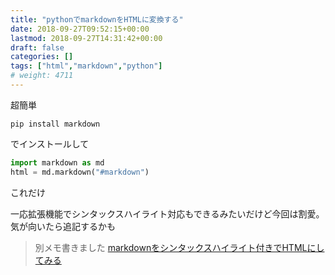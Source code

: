 ```yaml
---
title: "pythonでmarkdownをHTMLに変換する"
date: 2018-09-27T09:52:15+00:00
lastmod: 2018-09-27T14:31:42+00:00
draft: false
categories: []
tags: ["html","markdown","python"]
# weight: 4711
---
```

超簡単  

```
pip install markdown
```

でインストールして  

```py
import markdown as md
html = md.markdown("#markdown")
```

これだけ  

一応拡張機能でシンタックスハイライト対応もできるみたいだけど今回は割愛。  
気が向いたら追記するかも

> 別メモ書きました
> [markdownをシンタックスハイライト付きでHTMLにしてみる](/articles/8/)
